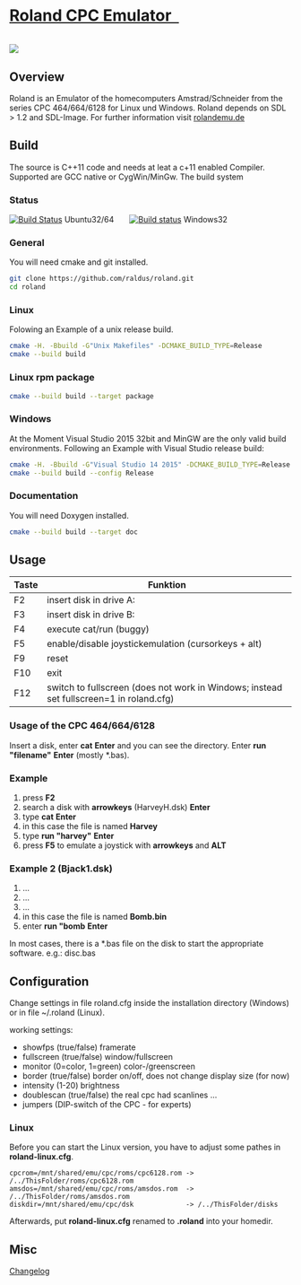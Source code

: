 # [Roland CPC Emulator&nbsp;&nbsp;<br><br>![](https://github.com/raldus/roland/blob/master/assets/img/ready.png)](https://www.rolandemu.de/index.html)

## Overview
Roland is an Emulator of the homecomputers Amstrad/Schneider from the series CPC 464/664/6128
for Linux und Windows.
Roland depends on SDL > 1.2 and SDL-Image.
For further information visit [rolandemu.de](https://www.rolandemu.de/index.html)

## Build
The source is C++11 code and needs at leat a c+11 enabled Compiler. Supported are GCC native or CygWin/MinGw. The build system

### Status
[![Build Status](https://travis-ci.org/raldus/roland.svg?branch=master)](https://travis-ci.org/raldus/roland) Ubuntu32/64 &nbsp;&nbsp;&nbsp;&nbsp;&nbsp;
[![Build status](https://ci.appveyor.com/api/projects/status/rsa9fq8brffd5h50?svg=true)](https://ci.appveyor.com/project/raldus/roland) Windows32

### General
You will need cmake and git installed.
```bash
git clone https://github.com/raldus/roland.git
cd roland
```

### Linux
Folowing an Example of a unix release build.
```bash
cmake -H. -Bbuild -G"Unix Makefiles" -DCMAKE_BUILD_TYPE=Release
cmake --build build
```
### Linux rpm package
```bash
cmake --build build --target package
```

### Windows
At the Moment Visual Studio 2015 32bit and MinGW are the only valid build environments.
Following an Example with Visual Studio release build:
```bash
cmake -H. -Bbuild -G"Visual Studio 14 2015" -DCMAKE_BUILD_TYPE=Release
cmake --build build --config Release
```

### Documentation
You will need Doxygen installed.
```bash
cmake --build build --target doc
```

## Usage
Taste|Funktion
-----|--------
F2|insert disk in drive A:
F3|insert disk in drive B:
F4|execute cat/run (buggy)
F5|enable/disable joystickemulation (cursorkeys + alt)
F9|reset
F10|exit
F12|switch to fullscreen (does not work in Windows; instead set fullscreen=1 in roland.cfg)

### Usage of the CPC 464/664/6128
Insert a disk, enter **cat**  **Enter** and
you can see the directory. Enter **run "filename"**  **Enter** (mostly *.bas).

### Example

1. press **F2**
2. search a disk with **arrowkeys** (HarveyH.dsk) **Enter**
3. type **cat**  **Enter**
4. in this case the file is named **Harvey**
5. type **run "harvey"**  **Enter**
6. press **F5** to emulate a joystick with **arrowkeys** and **ALT**

### Example 2 (Bjack1.dsk)

1. ...
2. ...
3. ...
4. in this case the file is named **Bomb.bin**
5. enter **run "bomb**  **Enter**

In most cases, there is a *.bas file on the disk
to start the appropriate software. e.g.: disc.bas

## Configuration
Change settings in file roland.cfg inside the installation directory
(Windows) or in file ~/.roland (Linux).

working settings:
* showfps    (true/false) framerate
* fullscreen (true/false) window/fullscreen
* monitor    (0=color, 1=green) color-/greenscreen
* border     (true/false) border on/off, does not change display size (for now)
* intensity  (1-20) brightness
* doublescan (true/false) the real cpc had scanlines ...
* jumpers    (DIP-switch of the CPC - for experts)

### Linux
Before you can start the Linux version, you have to adjust some pathes in
**roland-linux.cfg**.
```text
cpcrom=/mnt/shared/emu/cpc/roms/cpc6128.rom -> /../ThisFolder/roms/cpc6128.rom
amsdos=/mnt/shared/emu/cpc/roms/amsdos.rom  -> /../ThisFolder/roms/amsdos.rom
diskdir=/mnt/shared/emu/cpc/dsk             -> /../ThisFolder/disks
```
Afterwards, put **roland-linux.cfg** renamed to **.roland** into your homedir.

## Misc
[Changelog](https://github.com/raldus/roland/blob/master/CHANGELOG.md)
